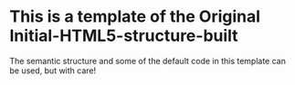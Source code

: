 # This is a template of the Original Initial-HTML5-structure-built
The semantic structure and some of the default code in this template can be used, but with care!
